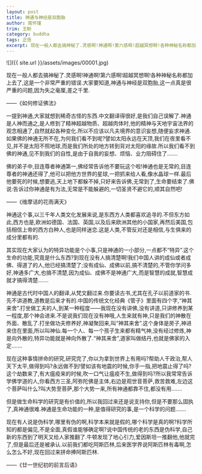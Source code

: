 ```yaml
---
layout: post
title: 神通与神经是双胞胎
author: 南怀瑾
trim: 王盼
category: buddha
tags: 正信
excerpt: 现在一般人都去搞神秘了.灵感啊!神通啊!第六感啊!超越冥想啊!各种神秘名称都加上去了,这是一个非常严重的错误.大家要知道,神通与神经是双胞胎,这一点真是很严重的问题,因为失之毫厘,差之千里.
---
```


![]({{ site.url }}/assets/images/00001.jpg)

现在一般人都去搞神秘了.灵感啊!神通啊!第六感啊!超越冥想啊!各种神秘名称都加上去了,这是一个非常严重的错误.大家要知道,神通与神经是双胞胎,这一点真是很严重的问题,因为失之毫厘,差之千里.

——《如何修证佛法》

一提到神通,大家就想到稀奇古怪的东西.中文翻译得很好,是我们自己误解了.神通是人神而通之,是人修到了精神超越物质、超越肉体时,他的精神与天地宇宙法界的观念相通了,自然就起各种变化.所以不应该以凡夫境界的意识妄想,随便妄求神通.如果佛的神通无所不在,为何我们看不到呢?譬如太阳永远在天顶,我们在夜里看不见,并不是太阳不照地球,而是我们所处的地方转到背对太阳的缘故.所以我们看不到佛的神通,见不到我们的自性,是由于自我的妄想、烦恼、业力阻碍住了.……

佛的弟子中,目连尊者神通第一,佛经常告诉他不要玩这个啦!神通也是无常的,目连尊者的神通还得了,他可以把他方世界的星球,一把抓来给人看,像水晶球一样.最后他要死的时候,想要逃,天上地下都躲不掉,只好来告诉佛,无常到了,生命要结束了.佛说:告诉过你神通是有为法,无常是不能躲避的,一切圣贤不避它的,顺其自然吧!

——《维摩诘的花雨满天》

神通这个事,以三千年人类文化发展来说,是东西方人类都喜欢追寻的.不但东方如此,西方也是,欧洲如德国、法国、英国,以及后来欧洲其他的小国家,再然后美国,包括相信上帝的西方白种人,也是同样迷恋.这是人类,不管反对还是相信,与生俱来的成分里都有的.

其实现在大家认为的特异功能是个小事,只是神通的一小部分,一点都不“特异”.这个生命的功能,究竟是什么东西?到现在没有人搞清楚啊!我们中国人讲的成仙或者成佛、得道了的人,他已经搞清楚了;没有成仙、成佛以前,搞不清楚的,不管你学问多好,神通多广大,也搞不清楚,因为成仙、成佛不是神通广大,而是智慧的成就,智慧成就才搞得清楚.……

神通是古代时中国人的翻译,从梵文翻过来.你要读古书,尤其在孔子以前道家的书.先不讲道教,道教是后来才有的.中国的传统文化经典《管子》里面有四个字,“神其来舍”.打坐做工夫的人,到某一种程度——我现在没有讲佛,没有讲道,只讲修养到某一程度,那个神会进来.不是说我们现在没有神哦,人生来就有神,只是我们的神散在外面、散乱了.打坐做功夫修养好,神凝聚回来,叫“神其来舍”.这个身体是房子,神进来住在里面,所以叫神仙.每一个人、每一个孩子生来都有精气神,没有经过修炼,神是向外散的,特异功能就是神向外散了.“神其来舍”,道家叫做结丹,也就是佛家的入定.……

现在这种事情拼命的研究,研究完了,你以为拿到世界上有用吗?帮助人干政治,帮人天下太平,做得到吗?永远做不到!譬如该有地震的时候,你手一指,把地震止得了吗?这个劫数来了,有大瘟疫来的时候,吹一口气让瘟疫不生,做得到吗?所以我常常告诉学佛学道的人,你看西方三圣,阿弥陀佛是主体,右边是观世音菩萨,救苦救难,左边这个菩萨叫什么?叫大势至菩萨,那个大势一来,所有神通都靠不住,都没有用.……

但是做生命科学的研究是有价值的,所以我回过来还是说支持你,但是不要那么固执了,真神通很难.神通是生命功能的一种,是值得研究的事,是一个科学的问题.……

现在有人说是伪科学,哪里有伪的啊,科学本来就是假的,哪个科学是真的啊?科学所知的都是偏见,不是全面,真假谁能够确定啊?说中国传统的老的东西是伪科学,自己新的东西到了明天又给人家推翻了.牛顿发现了地心引力,爱因斯坦一推翻他,他就完了,但是最后还是被承认.以前我们都吃阿斯匹林,后来医学界说阿斯匹林有毒啊,怎么怎么不好,现在回过来拼命捧阿斯匹林.

——《廿一世纪初的前言后语》
